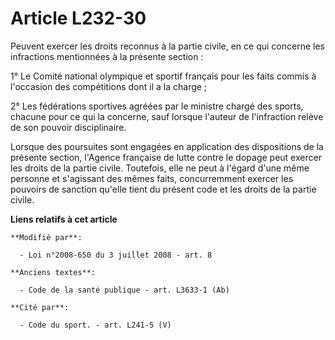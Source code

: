 # Article L232-30

Peuvent exercer les droits reconnus à la partie civile, en ce qui concerne les infractions mentionnées à la présente
section :

1° Le Comité national olympique et sportif français pour les faits commis à l'occasion des compétitions dont il a la charge ;

2° Les fédérations sportives agréées par le ministre chargé des sports, chacune pour ce qui la concerne, sauf lorsque
l'auteur de l'infraction relève de son pouvoir disciplinaire.

Lorsque des poursuites sont engagées en application des dispositions de la présente section, l'Agence française de lutte
contre le dopage peut exercer les droits de la partie civile. Toutefois, elle ne peut à l'égard d'une même personne et
s'agissant des mêmes faits, concurremment exercer les pouvoirs de sanction qu'elle tient du présent code et les droits de la
partie civile.

**Liens relatifs à cet article**

	**Modifié par**:

	  - Loi n°2008-650 du 3 juillet 2008 - art. 8

	**Anciens textes**:

	  - Code de la santé publique - art. L3633-1 (Ab)

	**Cité par**:

	  - Code du sport. - art. L241-5 (V)

